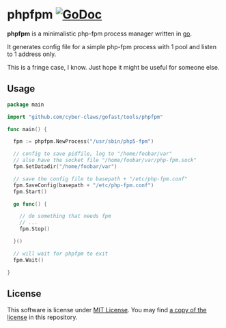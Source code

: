 # phpfpm [![GoDoc](https://godoc.org/github.com/cyber-claws/gofast/tools/phpfpm?status.svg)][godoc]

**phpfpm** is a minimalistic php-fpm process manager written
in [go][golang].

It generates config file for a simple php-fpm process with 1 pool
and listen to 1 address only.

This is a fringe case, I know. Just hope it might be useful for
someone else.

[godoc]: https://godoc.org/github.com/cyber-claws/gofast/tools/phpfpm
[golang]: https://golang.org

Usage
-----

```go
package main

import "github.com/cyber-claws/gofast/tools/phpfpm"

func main() {

  fpm := phpfpm.NewProcess("/usr/sbin/php5-fpm")

  // config to save pidfile, log to "/home/foobar/var"
  // also have the socket file "/home/foobar/var/php-fpm.sock"
  fpm.SetDatadir("/home/foobar/var")

  // save the config file to basepath + "/etc/php-fpm.conf"
  fpm.SaveConfig(basepath + "/etc/php-fpm.conf")
  fpm.Start()

  go func() {

    // do something that needs fpm
    // ...
    fpm.Stop()

  }()

  // will wait for phpfpm to exit
  fpm.Wait()

}

```

License
-------

This software is license under [MIT License][mit-license]. You
may find [a copy of the license][license] in this repository.

[mit-license]: https://opensource.org/licenses/MIT
[license]: /LICENSE

